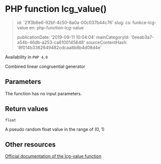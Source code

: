 PHP function lcg_value()
========================

> id: '21f3b6e6-92bf-4c50-8a0a-00c037b44c76'
> slug:
> 	cs: funkce-lcg-value
> 	en: php-function-lcg-value
> 
> publicationDate: '2019-09-11 10:04:04'
> mainCategoryId: '0eeab3a7-a54b-46db-a253-ca6100145648'
> sourceContentHash: '8f014b3362649482cdcaa8b8b4d08d4e'

Availability in `PHP 4.0`

Combined linear congruential generator


Parameters
--------------

The function has no input parameters.

Return values
----------------

`float`

A pseudo random float value in the range of (0, 1)

Other resources
------------

[Official documentation of the lcg-value function](https://www.php.net/manual/en/function.lcg-value.php)
